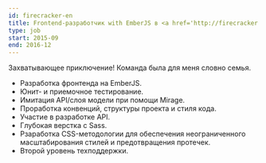 ```yaml
---
id: firecracker-en
title: Frontend-разработчик with EmberJS в <a href='http://firecracker.me'>Firecracker.me</a>, США
type: job
start: 2015-09
end: 2016-12
---
```


Захватывающее приключение! Команда была для меня словно семья.

*   Разработка фронтенда на EmberJS.
*   Юнит- и приемочное тестирование.
*   Имитация API/слоя модели при помощи Mirage.
*   Проработка конвенций, структуры проекта и стиля кода.
*   Участие в разработке API.
*   Глубокая верстка с Sass.
*   Рзаработка CSS-методологии для обеспечения неограниченного масштабирования стилей и предотвращения протечек.
*   Второй уровень техподдержки.
